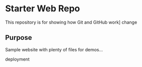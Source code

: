 # Starter Web Repo

This repository is for showing how Git and GitHub work]
change

## Purpose

Sample website with plenty of files for demos...

deployment